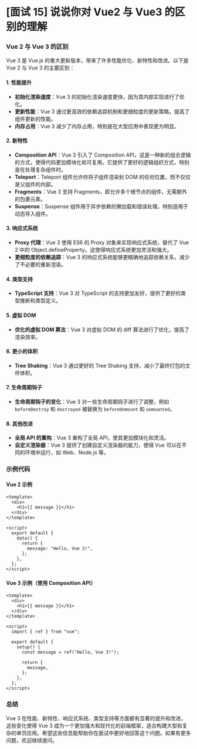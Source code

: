 # [面试 15] 说说你对 Vue2 与 Vue3 的区别的理解

### Vue 2 与 Vue 3 的区别

Vue 3 是 Vue.js 的重大更新版本，带来了许多性能优化、新特性和改进。以下是 Vue 2 与 Vue 3 的主要区别：

#### 1. 性能提升

- **初始化渲染速度**：Vue 3 的初始化渲染速度更快，因为其内部实现进行了优化。
- **更新性能**：Vue 3 通过更高效的依赖追踪机制和更细粒度的更新策略，提高了组件更新的性能。
- **内存占用**：Vue 3 减少了内存占用，特别是在大型应用中表现更为明显。

#### 2. 新特性

- **Composition API**：Vue 3 引入了 Composition API，这是一种新的组合逻辑的方式，使得代码更加模块化和可复用。它提供了更好的逻辑组织方式，特别是在处理复杂组件时。
- **Teleport**：Teleport 组件允许你将子组件渲染到 DOM 的任何位置，而不仅仅是父组件的内部。
- **Fragments**：Vue 3 支持 Fragments，即允许多个根节点的组件，无需额外的包裹元素。
- **Suspense**：Suspense 组件用于异步依赖的懒加载和错误处理，特别适用于动态导入组件。

#### 3. 响应式系统

- **Proxy 代理**：Vue 3 使用 ES6 的 Proxy 对象来实现响应式系统，替代了 Vue 2 中的 Object.defineProperty。这使得响应式系统更加灵活和强大。
- **更细粒度的依赖追踪**：Vue 3 的响应式系统能够更精确地追踪依赖关系，减少了不必要的重新渲染。

#### 4. 类型支持

- **TypeScript 支持**：Vue 3 对 TypeScript 的支持更加友好，提供了更好的类型推断和类型定义。

#### 5. 虚拟 DOM

- **优化的虚拟 DOM 算法**：Vue 3 对虚拟 DOM 的 diff 算法进行了优化，提高了渲染效率。

#### 6. 更小的体积

- **Tree Shaking**：Vue 3 通过更好的 Tree Shaking 支持，减小了最终打包的文件体积。

#### 7. 生命周期钩子

- **生命周期钩子的变化**：Vue 3 对一些生命周期钩子进行了调整，例如 `beforeDestroy` 和 `destroyed` 被替换为 `beforeUnmount` 和 `unmounted`。

#### 8. 其他改进

- **全局 API 的重构**：Vue 3 重构了全局 API，使其更加模块化和灵活。
- **自定义渲染器**：Vue 3 提供了创建自定义渲染器的能力，使得 Vue 可以在不同的环境中运行，如 Web、Node.js 等。

### 示例代码

#### Vue 2 示例

```vue
<template>
  <div>
    <h1>{{ message }}</h1>
  </div>
</template>

<script>
  export default {
    data() {
      return {
        message: "Hello, Vue 2!",
      };
    },
  };
</script>
```

#### Vue 3 示例（使用 Composition API）

```vue
<template>
  <div>
    <h1>{{ message }}</h1>
  </div>
</template>

<script>
  import { ref } from "vue";

  export default {
    setup() {
      const message = ref("Hello, Vue 3!");

      return {
        message,
      };
    },
  };
</script>
```

### 总结

Vue 3 在性能、新特性、响应式系统、类型支持等方面都有显著的提升和改进。这些变化使得 Vue 3 成为一个更加强大和现代化的前端框架，适合构建大型和复杂的单页应用。希望这些信息能帮助你在面试中更好地回答这个问题。如果有更多问题，欢迎继续提问。
